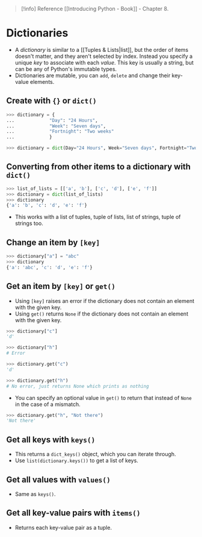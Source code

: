 > [!info] Reference
> [[Introducing Python - Book]] - Chapter 8.
# Dictionaries
- A *dictionary* is similar to a [[Tuples & Lists|list]], but the order of items doesn't matter, and they aren't selected by index. Instead you specify a unique *key* to associate with each *value*. This key is usually a string, but can be any of Python's immutable types.
- Dictionaries are mutable, you can `add`, `delete` and change their key-value elements.
## Create with `{}` or `dict()`
``` Python
>>> dictionary = {
...             "Day": "24 Hours",
...             "Week": "Seven days",
...             "Fortnight": "Two weeks"
...             } 

>>> dictionary = dict(Day="24 Hours", Week="Seven days", Fortnight="Two weeks")
```
## Converting from other items to a dictionary with `dict()`
``` Python
>>> list_of_lists = [['a', 'b'], ['c', 'd'], ['e', 'f']]
>>> dictionary = dict(list_of_lists)
>>> dictionary
{'a': 'b', 'c': 'd', 'e': 'f'}
```
- This works with a list of tuples, tuple of lists, list of strings, tuple of strings too.
## Change an item by `[key]`
``` Python
>>> dictionary["a"] = "abc"
>>> dictionary
{'a': 'abc', 'c': 'd', 'e': 'f'}
```
## Get an item by `[key]` or `get()`
- Using `[key]` raises an error if the dictionary does not contain an element with the given key.
- Using `get()` returns `None` if the dictionary does not contain an element with the given key.
``` Python
>>> dictionary["c"]
'd'

>>> dictionary["h"]
# Error

>>> dictionary.get("c")
'd'

>>> dictionary.get("h")
# No error, just returns None which prints as nothing
```
- You can specify an optional value in `get()` to return that instead of `None` in the case of a mismatch.
``` Python
>>> dictionary.get("h", "Not there")
'Not there'
```
## Get all keys with `keys()`
- This returns a `dict_keys()` object, which you can iterate through.
- Use `list(dictionary.keys())` to get a list of keys.
## Get all values with `values()`
- Same as `keys()`.
## Get all key-value pairs with `items()`
- Returns each key-value pair as a tuple.